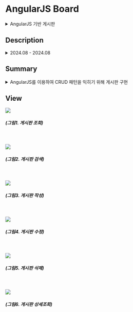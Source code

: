<div>
<h1>AngularJS Board</h1>

<details>
<summary>
  AngularJS 기반 게시판
</summary>
   <br>  
</details>

<h2>Description</h2>
<details>
<summary>
  2024.08 - 2024.08
</summary>
</details>

<h2>Summary</h2>
<details>
<summary>
  AngularJS를 이용하여 CRUD 패턴을 익히기 위해 게시판 구현
</summary>
</details>

<h2>View</h2>
<img src="https://github.com/user-attachments/assets/9a357e3e-61ad-4b79-ab0b-134c2196626b">
<h5>(그림1. 게시판 조회)</h5>
<br>
<br>
<img src="https://github.com/user-attachments/assets/e4255069-fd76-46b1-b5b2-935d38801bd1">
<h5>(그림2. 게시판 검색)</h5>
<br>
<br>
<img src="https://github.com/user-attachments/assets/2d702d95-abf7-4e21-b14a-bb4230355ebd">
<h5>(그림3. 게시판 작성)</h5>
<br>
<br>
<img src="https://github.com/user-attachments/assets/0be6f4f4-692b-4a86-b24c-d1e4f246c2f8">
<h5>(그림4. 게시판 수정)</h5>
<br>
<br>
<img src="https://github.com/user-attachments/assets/e39b2b5b-34f4-4060-a9de-e652d9eb10e6">
<h5>(그림5. 게시판 삭제)</h5>
<br>
<br>
<img src="https://github.com/user-attachments/assets/3579c86e-f183-4061-a4d4-90eba7feac8a">
<h5>(그림6. 게시판 상세조회)</h5>
<br>
<br>
</div>


